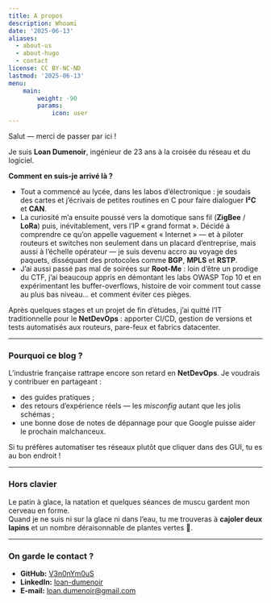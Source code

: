 ```yaml
---
title: A propos
description: Whoami
date: '2025-06-13'
aliases:
  - about-us
  - about-hugo
  - contact
license: CC BY-NC-ND
lastmod: '2025-06-13'
menu:
    main: 
        weight: -90
        params:
            icon: user
---
```



Salut — merci de passer par ici !

Je suis **Loan Dumenoir**, ingénieur de 23 ans à la croisée du réseau et du logiciel.

**Comment en suis-je arrivé là ?**

* Tout a commencé au lycée, dans les labos d’électronique : je soudais des cartes et j’écrivais de petites routines en C pour faire dialoguer **I²C** et **CAN**.  
* La curiosité m’a ensuite poussé vers la domotique sans fil (**ZigBee** / **LoRa**) puis, inévitablement, vers l’IP « grand format ». Décidé à comprendre ce qu’on appelle vaguement « Internet » — et à piloter routeurs et switches non seulement dans un placard d’entreprise, mais aussi à l’échelle opérateur — je suis devenu accro au voyage des paquets, disséquant des protocoles comme **BGP**, **MPLS** et **RSTP**.  
* J’ai aussi passé pas mal de soirées sur **Root-Me** : loin d’être un prodige du CTF, j’ai beaucoup appris en démontant les labs OWASP Top 10 et en expérimentant les buffer-overflows, histoire de voir comment tout casse au plus bas niveau… et comment éviter ces pièges.

Après quelques stages et un projet de fin d’études, j’ai quitté l’IT traditionnelle pour le **NetDevOps** : apporter CI/CD, gestion de versions et tests automatisés aux routeurs, pare-feux et fabrics datacenter.

---

### Pourquoi ce blog ?

L’industrie française rattrape encore son retard en **NetDevOps**. Je voudrais y contribuer en partageant :

* des guides pratiques ;  
* des retours d’expérience réels — les *misconfig* autant que les jolis schémas ;  
* une bonne dose de notes de dépannage pour que Google puisse aider le prochain malchanceux.

Si tu préfères automatiser tes réseaux plutôt que cliquer dans des GUI, tu es au bon endroit !

---

### Hors clavier

Le patin à glace, la natation et quelques séances de muscu gardent mon cerveau en forme.  
Quand je ne suis ni sur la glace ni dans l’eau, tu me trouveras à **cajoler deux lapins** et un nombre déraisonnable de plantes vertes 🌿.

---

### On garde le contact ?


* **GitHub:** [V3n0nYm0uS](https://github.com/V3n0nYm0uS)  
* **LinkedIn:** [loan-dumenoir](https://www.linkedin.com/in/loan-dumenoir-2617b720b/)  
* **E-mail:** loan.dumenoir@gmail.com
